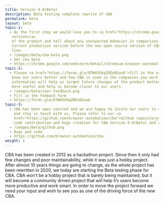 ```yaml
---
title: Version 9.0(Beta)
description: Beta testing complete rewrite of CBA
permalink: beta
layout: beta
topic-1: 
  - As the first step we would love you to <a href="https://chrome.google.com/webstore/detail/chromium-browser-automati/hmgbhkpkdcbhmniaidjjfbpilnbohabl">try out the Beta
   version</a>
   of the product and tell about any unexpected behavior in comparison to the
   current production version before the new open source version of CBA goes
   live.
  - /images/beta/cba-beta.png
  - Get cba beta
  - https://chrome.google.com/webstore/detail/chromium-browser-automati/hmgbhkpkdcbhmniaidjjfbpilnbohabl
topic-2: 
  - Please <a href="https://forms.gle/DTWH3V6qZREnB2wu6">fill in the user survey</a> so we
   know our users better and how CBA is used in the companies you work. That
   information will help us target future changes of the product better, make it
   more useful and help us become closer to our users.
  - /images/beta/user-feedback.png
  - Fill in the feeback form
  - https://forms.gle/DTWH3V6qZREnB2wu6
topic-3: 
  - CBA has been open sourced and we are happy to invite our users to contribute
    and stay in touch with us. Please refer to our <a
    href="https://github.com/browser-automation/cba">Github repository</a> for
    code contribution and bugs creation for CBA Version 9.0(Beta) and above.
  - /images/beta/github.png
  - Bugs and code
  - https://github.com/browser-automation/cba
weight: 1
---
```


CBA has been created in 2012 as a hackathon project. Since then it only had few
changes and poor maintainability, while it was just a hobby project. After
almost 10 years things are going to change, as the whole project has been
rewritten in 2020, we today are starting the Beta testing phase for CBA. CBA
won’t be a hobby project that is barely being maintained, but it will become a
community driven project that will help it’s users become more productive and
work smart. In order to move the project forward we need your input and wish to
see you as one of the driving force of the new CBA.
